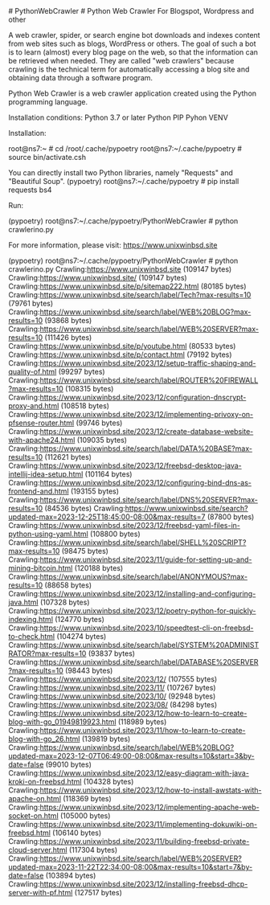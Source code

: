 <properties LandingPageTags="Python,webscraping,webcrawling" />
# PythonWebCrawler
# Python Web Crawler For Blogspot, Wordpress and other

A web crawler, spider, or search engine bot downloads and indexes content from web sites such as blogs, WordPress or others. The goal of such a bot is to learn (almost) every blog page on the web, so that the information can be retrieved when needed. They are called "web crawlers" because crawling is the technical term for automatically accessing a blog site and obtaining data through a software program.


Python Web Crawler is a web crawler application created using the Python programming language.

Installation conditions:
Python 3.7 or later
Python PIP
Pyhon VENV

Installation:

root@ns7:~ # cd /root/.cache/pypoetry
root@ns7:~/.cache/pypoetry # source bin/activate.csh

You can directly install two Python libraries, namely "Requests" and "Beautiful Soup".
(pypoetry) root@ns7:~/.cache/pypoetry # pip install requests bs4

Run:

(pypoetry) root@ns7:~/.cache/pypoetry/PythonWebCrawler # python crawlerino.py

For more information, please visit:
https://www.unixwinbsd.site



(pypoetry) root@ns7:~/.cache/pypoetry/PythonWebCrawler # python crawlerino.py
Crawling:https://www.unixwinbsd.site (109147 bytes)
Crawling:https://www.unixwinbsd.site/ (109147 bytes)
Crawling:https://www.unixwinbsd.site/p/sitemap222.html (80185 bytes)
Crawling:https://www.unixwinbsd.site/search/label/Tech?max-results=10 (79761 bytes)
Crawling:https://www.unixwinbsd.site/search/label/WEB%20BLOG?max-results=10 (93868 bytes)
Crawling:https://www.unixwinbsd.site/search/label/WEB%20SERVER?max-results=10 (111426 bytes)
Crawling:https://www.unixwinbsd.site/p/youtube.html (80533 bytes)
Crawling:https://www.unixwinbsd.site/p/contact.html (79192 bytes)
Crawling:https://www.unixwinbsd.site/2023/12/setup-traffic-shaping-and-quality-of.html (99297 bytes)
Crawling:https://www.unixwinbsd.site/search/label/ROUTER%20FIREWALL?max-results=10 (108315 bytes)
Crawling:https://www.unixwinbsd.site/2023/12/configuration-dnscrypt-proxy-and.html (108518 bytes)
Crawling:https://www.unixwinbsd.site/2023/12/implementing-privoxy-on-pfsense-router.html (99746 bytes)
Crawling:https://www.unixwinbsd.site/2023/12/create-database-website-with-apache24.html (109035 bytes)
Crawling:https://www.unixwinbsd.site/search/label/DATA%20BASE?max-results=10 (112621 bytes)
Crawling:https://www.unixwinbsd.site/2023/12/freebsd-desktop-java-intellij-idea-setup.html (101164 bytes)
Crawling:https://www.unixwinbsd.site/2023/12/configuring-bind-dns-as-frontend-and.html (193155 bytes)
Crawling:https://www.unixwinbsd.site/search/label/DNS%20SERVER?max-results=10 (84536 bytes)
Crawling:https://www.unixwinbsd.site/search?updated-max=2023-12-25T18:45:00-08:00&max-results=7 (87800 bytes)
Crawling:https://www.unixwinbsd.site/2023/12/freebsd-yaml-files-in-python-using-yaml.html (108800 bytes)
Crawling:https://www.unixwinbsd.site/search/label/SHELL%20SCRIPT?max-results=10 (98475 bytes)
Crawling:https://www.unixwinbsd.site/2023/11/guide-for-setting-up-and-mining-bitcoin.html (120188 bytes)
Crawling:https://www.unixwinbsd.site/search/label/ANONYMOUS?max-results=10 (88658 bytes)
Crawling:https://www.unixwinbsd.site/2023/12/installing-and-configuring-java.html (107328 bytes)
Crawling:https://www.unixwinbsd.site/2023/12/poetry-python-for-quickly-indexing.html (124770 bytes)
Crawling:https://www.unixwinbsd.site/2023/10/speedtest-cli-on-freebsd-to-check.html (104274 bytes)
Crawling:https://www.unixwinbsd.site/search/label/SYSTEM%20ADMINISTRATOR?max-results=10 (93837 bytes)
Crawling:https://www.unixwinbsd.site/search/label/DATABASE%20SERVER?max-results=10 (98443 bytes)
Crawling:https://www.unixwinbsd.site/2023/12/ (107555 bytes)
Crawling:https://www.unixwinbsd.site/2023/11/ (107267 bytes)
Crawling:https://www.unixwinbsd.site/2023/10/ (92948 bytes)
Crawling:https://www.unixwinbsd.site/2023/08/ (84298 bytes)
Crawling:https://www.unixwinbsd.site/2023/12/how-to-learn-to-create-blog-with-go_01949819923.html (118989 bytes)
Crawling:https://www.unixwinbsd.site/2023/11/how-to-learn-to-create-blog-with-go_26.html (139819 bytes)
Crawling:https://www.unixwinbsd.site/search/label/WEB%20BLOG?updated-max=2023-12-07T06:49:00-08:00&max-results=10&start=3&by-date=false (99010 bytes)
Crawling:https://www.unixwinbsd.site/2023/12/easy-diagram-with-java-kroki-on-freebsd.html (104328 bytes)
Crawling:https://www.unixwinbsd.site/2023/12/how-to-install-awstats-with-apache-on.html (118369 bytes)
Crawling:https://www.unixwinbsd.site/2023/12/implementing-apache-web-socket-on.html (105000 bytes)
Crawling:https://www.unixwinbsd.site/2023/11/implementing-dokuwiki-on-freebsd.html (106140 bytes)
Crawling:https://www.unixwinbsd.site/2023/11/building-freebsd-private-cloud-server.html (117304 bytes)
Crawling:https://www.unixwinbsd.site/search/label/WEB%20SERVER?updated-max=2023-11-22T22:34:00-08:00&max-results=10&start=7&by-date=false (103894 bytes)
Crawling:https://www.unixwinbsd.site/2023/12/installing-freebsd-dhcp-server-with-pf.html (127517 bytes)
